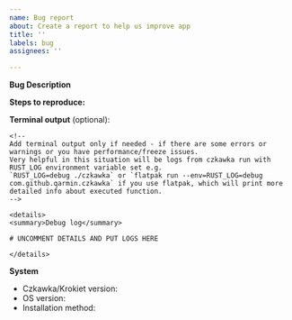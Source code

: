 ```yaml
---
name: Bug report
about: Create a report to help us improve app
title: ''
labels: bug
assignees: ''

---
```


**Bug Description**

**Steps to reproduce:**
<!-- Please describe what you expected to see and what you saw instead. Also include screenshots or screencasts if needed. -->


**Terminal output** (optional):

```
<!--
Add terminal output only if needed - if there are some errors or warnings or you have performance/freeze issues.  
Very helpful in this situation will be logs from czkawka run with RUST_LOG environment variable set e.g. 
`RUST_LOG=debug ./czkawka` or `flatpak run --env=RUST_LOG=debug com.github.qarmin.czkawka` if you use flatpak, which will print more detailed info about executed function.
-->

<details>
<summary>Debug log</summary>

# UNCOMMENT DETAILS AND PUT LOGS HERE

</details>
```

**System**
<!-- OS and Czkawka/Krokiet version, you can just copy from logs, if you run app from terminal or find it in logs file. -->
<!-- Example of logs: -->
<!-- Czkawka gtk version: 9.0.0, debug mode, rust 1.85.0 (2025-02-17), os Ubuntu 24.10.0 [x86_64 64-bit], 24 cpu/threads, features(1): [fast_image_resize], app cpu version: [x86-64-v3 (AVX2) or x86-64-v4 (AVX-512)], os cpu version: [x86-64-v4 (AVX-512)] !-->
<!-- Please do not report feature request for Gtk Czkawka gui, because it is in maintenance mode. -->

- Czkawka/Krokiet version: <!--  e.g. 9.0.0 cli/gui -->
- OS version: <!--  e.g Ubuntu 22.04, Windows 11, Mac 15.1 ARM -->
- Installation method: <!-- e.g. github binaries, snap, flatpak, msys2 -->

<!-- If you use flatpak, please include the result of `flatpak info com.github.qarmin.czkawka`. -->
